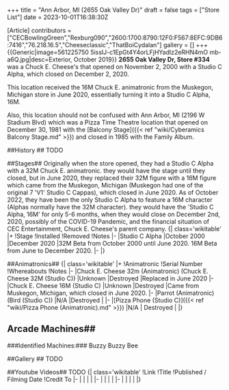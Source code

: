 +++
title = "Ann Arbor, MI (2655 Oak Valley Dr)"
draft = false
tags = ["Store List"]
date = 2023-10-01T16:38:30Z

[Article]
contributors = ["CECBowlingGreen","Rexburg090","2600:1700:8790:12F0:F567:8EFC:9DB6:7416","76.218.16.5","Cheeseclassic","ThatBoiCydalan"]
gallery = []
+++
{{Generic|image=561225750 5issIJ-c1EpGt4Y4orLFjHYadlz2eRHN4mO mb-a6Q.jpg|desc=Exterior, October 2019}}
**2655 Oak Valley Dr, Store #334** was a Chuck E. Cheese's that opened on November 2, 2000 with a Studio C Alpha, which closed on December 2, 2020.

This location received the 16M Chuck E. animatronic from the Muskegon, Michigan store in June 2020, essentially turning it into a Studio C Alpha, 16M.

Also, this location should not be confused with Ann Arbor, MI (2196 W Stadium Blvd) which was a Pizza Time Theatre location that opened on December 30, 1981 with the [Balcony Stage]({{< ref "wiki/Cyberamics Balcony Stage.md" >}}) and closed in 1985 with the Family Album.

##History ##
TODO

##Stages##
Originally when the store opened, they had a Studio C Alpha with a 32M Chuck E. animatronic. they would have the stage until they closed, but in June 2020, they replaced their 32M figure with a 16M figure which came from the Muskegon, Michigan (Muskegon had one of the original 7 'V1' Studio C Cappas), which closed in June 2020. As of October 2022, they have been the only Studio C Alpha to feature a 16M character (Alphas normally have the 32M character). they would have the 'Studio C Alpha, 16M' for only 5-6 months, when they would close on December 2nd, 2020, possibly of the COVID-19 Pandemic, and the financial situation of CEC Entertainment, Chuck E. Cheese's parent company.
{| class='wikitable'
|+
!Stage 
!Installed
!Removed 
!Notes
|-
|Studio C Alpha
|October 2000
|December 2020
|32M Beta from October 2000 until June 2020. 16M Beta from June to December 2020.
|-
|}

##Animatronics##
{| class='wikitable'
|+
!Animatronic
!Serial Number
!Whereabouts
!Notes
|-
|Chuck E. Cheese 32m (Animatronic) (Chuck E. Cheese 32M (Studio C))
|Unknown
|Destroyed
|Replaced in June 2020
|-
|Chuck E. Cheese 16M (Studio C)
|Unknown
|Destroyed
|Came from Muskegon, Michigan, which closed in June 2020.
|-
|Parrot (Animatronic) (Bird (Studio C))
|N/A
|Destroyed
|
|-
|[Pizza Phone (Studio C)]({{< ref "wiki/Pizza Phone (Animatronic).md" >}}) 
|N/A
| Destroyed
|
|}

## Arcade Machines##

###Identified Machines:###
Buzzy Buzzy Bee

##Gallery ##
TODO

##Youtube Videos##
TODO
{| class='wikitable'
!Link
!Title
!Published / Filming Date
!Credit To
|-
|
|
|
|
|-
|
|
|
|
|-
|
|
|
|
|}
